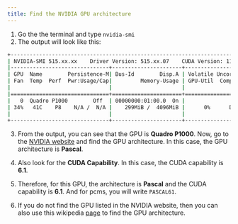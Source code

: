```yaml
---
title: Find the NVIDIA GPU architecture
---
```

1. Go the the terminal and type `nvidia-smi`
2. The output will look like this:

```bash
+-----------------------------------------------------------------------------+
| NVIDIA-SMI 515.xx.xx    Driver Version: 515.xx.07    CUDA Version: 11.7     |
|-------------------------------+----------------------+----------------------+
| GPU  Name        Persistence-M| Bus-Id        Disp.A | Volatile Uncorr. ECC |
| Fan  Temp  Perf  Pwr:Usage/Cap|         Memory-Usage | GPU-Util  Compute M. |
|                               |                      |               MIG M. |
|===============================+======================+======================|
|   0  Quadro P1000        Off  | 00000000:01:00.0  On |                  N/A |
| 34%   41C    P8    N/A /  N/A |    299MiB /  4096MiB |      0%      Default |
|                               |                      |                  N/A |
+-------------------------------+----------------------+----------------------+
```
3. From the output, you can see that the GPU is **Quadro P1000**. Now, go to the [NVIDIA website](https://developer.nvidia.com/cuda-gpus) and find the GPU architecture. In this case, the GPU architecture is **Pascal**.

4. Also look for the **CUDA Capability**. In this case, the CUDA capability is **6.1**.

5. Therefore, for this GPU, the architecture is **Pascal** and the CUDA capability is **6.1**. And for pcms, you will write `PASCAL61`.

6. If you do not find the GPU listed in the NVIDIA website, then you can also use this wikipedia [page](https://en.wikipedia.org/wiki/CUDA#GPUs_supported) to find the GPU architecture.

